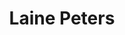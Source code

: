 ---
title: Laine Peters
name: Laine Peters
name-sort: Peters, Laine
totals:
- event: Hearts
  games: 90
  wins: 59
  losses: 31
  inturn-total: 767
  inturn-percent: 84
  outturn-total: 948
  outturn-percent: 82
  draw-total: 1142
  draw-percent: 85
  takeout-total: 573
  takeout-percent: 78
  shots-total: 1715
  shots-percent: 83
- event: Trials (Women)
  games: 16
  wins: 11
  losses: 5
  inturn-total: 142
  inturn-percent: 91
  outturn-total: 163
  outturn-percent: 86
  draw-total: 256
  draw-percent: 91
  takeout-total: 49
  takeout-percent: 73
  shots-total: 305
  shots-percent: 88
years:
- year: 1999
  event: Hearts
  team: NS
  position: Alternate
- year: 2000
  event: Hearts
  team: NS
  position: Lead
  games: 12
  wins: 7
  losses: 5
  inturn-total: 137
  inturn-percent: 81
  outturn-total: 93
  outturn-percent: 73
  draw-total: 152
  draw-percent: 83
  takeout-total: 78
  takeout-percent: 68
  shots-total: 230
  shots-percent: 78
- year: 2001
  event: Hearts
  team: NS
  position: Alternate
- year: 2002
  event: Hearts
  team: CA
  position: Alternate
- year: 2003
  event: Hearts
  team: CA
  position: Second
  games: 2
  wins: 1
  losses: 1
  inturn-total: 13
  inturn-percent: 87
  outturn-total: 27
  outturn-percent: 81
  draw-total: 20
  draw-percent: 81
  takeout-total: 20
  takeout-percent: 84
  shots-total: 40
  shots-percent: 83
- year: 2004
  event: Hearts
  team: NS
  position: Second
  games: 11
  wins: 6
  losses: 5
  inturn-total: 108
  inturn-percent: 78
  outturn-total: 112
  outturn-percent: 73
  draw-total: 78
  draw-percent: 73
  takeout-total: 142
  takeout-percent: 77
  shots-total: 220
  shots-percent: 75
- year: 2008
  event: Hearts
  team: NS
  position: Second
  games: 11
  wins: 6
  losses: 5
  inturn-total: 117
  inturn-percent: 81
  outturn-total: 99
  outturn-percent: 82
  draw-total: 98
  draw-percent: 80
  takeout-total: 118
  takeout-percent: 82
  shots-total: 216
  shots-percent: 81
- year: 2012
  event: Hearts
  team: AB
  position: Lead
  games: 14
  wins: 10
  losses: 4
  inturn-total: 88
  inturn-percent: 88
  outturn-total: 176
  outturn-percent: 87
  draw-total: 214
  draw-percent: 87
  takeout-total: 50
  takeout-percent: 86
  shots-total: 264
  shots-percent: 87
- year: 2013
  event: Hearts
  team: CA
  position: Lead
  games: 14
  wins: 8
  losses: 6
  inturn-total: 103
  inturn-percent: 83
  outturn-total: 154
  outturn-percent: 88
  draw-total: 207
  draw-percent: 87
  takeout-total: 50
  takeout-percent: 81
  shots-total: 257
  shots-percent: 86
- year: 2016
  event: Hearts
  team: AB
  position: Lead
  games: 13
  wins: 11
  losses: 2
  inturn-total: 92
  inturn-percent: 88
  outturn-total: 156
  outturn-percent: 85
  draw-total: 187
  draw-percent: 89
  takeout-total: 61
  takeout-percent: 78
  shots-total: 248
  shots-percent: 86
- year: 2017
  event: Hearts
  team: CA
  position: Lead
  games: 13
  wins: 10
  losses: 3
  inturn-total: 109
  inturn-percent: 89
  outturn-total: 131
  outturn-percent: 82
  draw-total: 186
  draw-percent: 87
  takeout-total: 54
  takeout-percent: 82
  shots-total: 240
  shots-percent: 86
- year: 2001
  event: Trials (Women)
  team: JON
  position: Alternate
- year: 2013
  event: Trials (Women)
  team: NED
  position: Lead
  games: 7
  wins: 3
  losses: 4
  inturn-total: 65
  inturn-percent: 91
  outturn-total: 74
  outturn-percent: 81
  draw-total: 106
  draw-percent: 89
  takeout-total: 33
  takeout-percent: 76
  shots-total: 139
  shots-percent: 86
- year: 2017
  event: Trials (Women)
  team: Care
  position: Lead
  games: 9
  wins: 8
  losses: 1
  inturn-total: 77
  inturn-percent: 91
  outturn-total: 89
  outturn-percent: 90
  draw-total: 150
  draw-percent: 93
  takeout-total: 16
  takeout-percent: 69
  shots-total: 166
  shots-percent: 90
vs:
- Affleck, Tricia
- Alcoe-Holland, Jill
- Aleksic, Shannon
- Anderson, Sherry
- Armstrong, Jacquie
- Arnott, Janet
- Arsenault, Mary-Anne
- Atkinson, Rebecca
- Ayrey, Jinaye
- Babin, Jillian
- Bakker, Glenys
- Barbour, Shona
- Barker, Penny
- Barrack, Carmen
- Baxter, Jen
- Beauchamp, Sasha
- Belanger, Nancy
- Belisle, Eve
- Bell, Chelsey
- Berthelot, Janique
- Birt, Suzanne
- Blais, Amelie
- Blanchard, Judy
- Bonar, Maureen
- Boyle, Jane
- Bradley, Shelly
- Breen, Theresa
- Brennan, Amanda
- Brothers, Jill
- Brown, Jacalyn
- Cameron, Kate
- Cameron, Nancy
- Campbell, Jolene
- Campbell, June
- Carrier, Julie
- Carter, Sasha
- Cheveldave, Amber
- Christianson, Marie
- Clark, Stefanie
- Cooke, Gerri
- Cordina, Sheri
- Cormier, Sharon
- Courtney, Joanne
- Crawford, Andrea
- Cunningham, Cathy
- Cunningham, Jennifer
- Curtis, Stacie
- Cutcliffe, Margaret
- Daku, Karen
- Davis, Brandee
- deJager, Blaine
- Delahunt, Nancy
- Derry, Danielle
- deSolla, Jodie
- Devereaux, Julie
- Dezura, Diane
- Dobson, Sue
- Doig, Deanna
- Dolan, Kim
- Dolan, Sinead
- Dufresne, Audree
- Dykstra, Michelle
- Einarson, Kerri
- Englot, Michelle
- Eyamie, Lisa
- Filteau, Anne-Marie
- Fisher, Alana
- Fowler, Lois
- Freeman, Lisa
- Frey, Audrey
- Fullerton, Sarah
- Fyfe, Liz
- Gagnon, Karo
- Galusha, Kerry
- Gates, Amanda
- Gignac, Donna
- Gogan, Jennifer
- Goss, Peg
- Gregoire, Veronique
- Gushulak, Diane
- Hamon, Callan
- Hanlon, Heidi
- Hanna, Jenn
- Hanna, Stephanie
- Harmark, Andra
- Hatton, Sandra
- Hill, Trish
- Hodson, Kim
- Holland, Amber
- Holtby, Taryn
- Homan, Rachel
- Horgan, Tracy
- Horte, Rhonda
- Howard, Ashley
- Hughes, Meaghan
- Hunter, Lana
- Johnston, Kara
- Jones, Colleen
- Jones, Jennifer
- Jones-Walker, Debbie
- Joyce, Blisse
- Kalenchuk, Heather
- Kelly, Kim
- Kerr, Kathy
- Kidd, Darlene
- Kleibrink, Shannon
- Koehler, Megan
- Korab, Stephanie
- Laliberte, Connie
- Larouche, Marie-France
- Lavery, Tracey
- Law, Kelley
- Lawes, Andrea
- Lawes, Kaitlyn
- Leclerc, Valerie
- LeDrew, Stephanie
- Lemay, Annie
- Lilly, Kendra
- MacCallum, Janice
- MacCuish, Kristin
- MacDonald, Rebecca Jean
- MacDonald, Shelley
- MacDougall, Leslie
- MacInnes, Allison
- MacPhee, Robyn
- Mallett, Marla
- Mann, Lauren
- Marchand, Stephanie
- Martin, Heather
- Materi, Roberta
- Mattatall, Mary
- McCagg-Nystrom, Heather
- McCarville, Krista
- McEwen, Dawn
- McGregor, Rona
- McInnis, Susan
- McKnight, Patti
- McQuaid, Michelle
- Merklinger, Anne
- Middaugh, Sherry
- Miller, Wendy
- Miskew, Emma
- Moore, Kim
- Moore, Kristie
- Moses, Dawn
- Moss, Debbie
- Mulroney, Sandra
- Murphy, Sarah
- Nedohin, Heather
- Njegovan, Selena
- Nicholls, Brenda
- Nicholson, Danielle
- Nixon, Amy
- Officer, Jill
- O'Neill, Brit
- O'Rourke, Brittany
- Overton-Clapham, Cathy
- Parsons, Danielle
- Phillips, Margaret Lea
- Porter, Erin
- Potts, Sarah
- Recksiedler, Kristen
- Reed, Shellan
- Renouf, Michele
- Richard, Marie
- Richards, Brette
- Robichaud, Sylvie
- Ross, Allison
- Sabourin, Joelle
- Sagle, Karen
- Saulnier, Andrea
- Schneider, Kim
- Schneider, Lorraine
- Schneider, Tammy
- Schraeder, Jeanna
- Scott, Kelly
- Sharpe, Kelli
- Shumay, Jill
- Sicinski, Danielle
- Simmons, Cindy
- Simons, Renee
- Sippala, Ashley
- Sivertson, Dailene
- Skinner, Julie
- Slywka, Sarah
- Smith, Heather
- Stabel, Stacey
- Stahl, Carrie
- Stewart, Sheri
- Street, Cindy
- Strong, Heather
- Strong, Laura
- Surik, Teejay
- Tanner, Allison
- Tasaka, Adina
- Thiessen, Alison
- Thomas-Kennell, Noelle
- Thompson, Karla
- Trickett, Erica
- Udle, Teri
- Vandale, Trysta
- Vautour, Carrie
- Vey, Lana
- Wall, Kirsten
- Walsh, Jenna
- Walter, Cathy
- Wasylkiw, Lauren
- Wazney, Sarah
- Weagle, Lisa
- Webster, Bronwen
- Westcott, Raunora
- Wheatcroft, Georgina
- Whitaker, Carol
- Whitaker, Lise
- Whitrow, Leanne
- Wilkes, Sarah
- Williamson, Ashley
- Wilson, Leslie
- Wright, Susan
- Wylie, Jennifer
- Yardley, Janelle
- Armstrong, Leigh
- Bobbie, Tess
- Brown, Rachel
- Carey, Chelsea
- Court, Morgan
- Duhaime, Chantal
- Ferguson, Dana
- Flaxey, Allison
- Foster, Kristen
- Grandy, Clancy
- Kasner, Marliese
- Kreviazuk, Alison
- Kreviazuk, Lynn
- Lawton, Stefanie
- MacDonald, Lawnie
- McDonald, Kristy
- McTaggart, Cary-Anne
- Merklinger, Lee
- Olson-Johns, Lori
- Pasika, Rona
- Rizzo, Jo-Ann
- Scheidegger, Casey
- Scheidegger, Jessie
- Singler, Sherri
- Sonnenberg, Renee
- Sweeting, Val
- Tippin, Julie
- Titheridge, Lindsay
- Vink, Rachelle
---